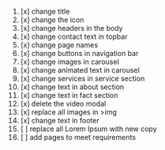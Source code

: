 1. [x] change title 
2. [x] change the icon
3. [x] change headers in the body
4. [x] change contact text in topbar
5. [x] change page names
5. [x] change buttons in navigation bar
6. [x] change images in carousel
7. [x] change animated text in carousel
8. [x] change services in service section
9. [x] change text in about section
10. [x] change text in fact section
11. [x] delete the video modal
12. [x] replace all images in >img 
13. [x] change text in footer
15. [ ] replace all Lorem Ipsum with new copy
17. [ ] add pages to meet requirements